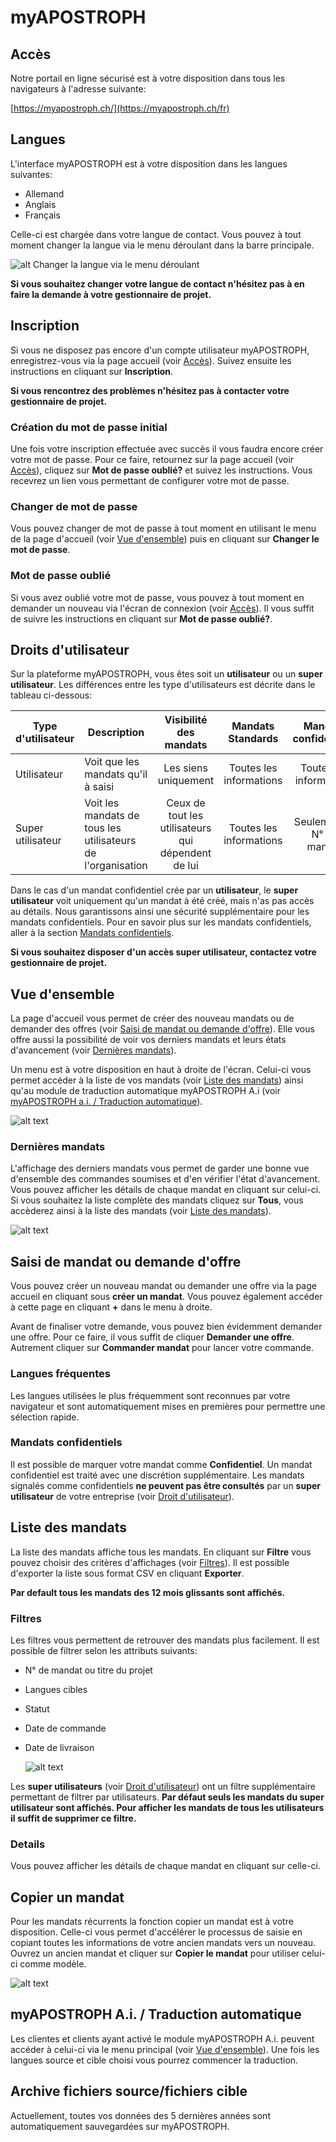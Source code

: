 [user-languages]: /assets/fr/user-languages.gif
[dashboard]: /assets/fr/dashboard.gif "En un coup d'oeil"
[copy-order]: /assets/fr/copy-order.png "Copier un mandat"
[filter-orders]: /assets/fr/filter-orders.gif "Filtrer les commandes"
[last-orders]: /assets/fr/last-orders.png "Derniers mandats"

# myAPOSTROPH

## Accès [](#access)
Notre portail en ligne sécurisé est à votre disposition dans tous les navigateurs à l'adresse suivante:

[https://myapostroph.ch/](https://myapostroph.ch/fr)

## Langues [](#user-languages)

L'interface myAPOSTROPH est à votre disposition dans les langues suivantes:

- Allemand
- Anglais
- Français

Celle-ci est chargée dans votre langue de contact. Vous pouvez à tout moment changer la langue via le menu déroulant dans la barre principale.

![alt Changer la langue via le menu déroulant][user-languages]

**Si vous souhaitez changer votre langue de contact n'hésitez pas à en faire la demande à votre gestionnaire de projet.**

## Inscription [](#sign-up)
Si vous ne disposez pas encore d'un compte utilisateur myAPOSTROPH, enregistrez-vous via la page accueil (voir [Accès](#access)). Suivez ensuite les instructions en cliquant sur **Inscription**.

**Si vous rencontrez des problèmes n'hésitez pas à contacter votre gestionnaire de projet.**

### Création du mot de passe initial [](#initial-pwd)

Une fois votre inscription effectuée avec succès il vous faudra encore créer votre mot de passe. Pour ce faire, retournez sur la page accueil (voir [Accès](#access)), cliquez sur **Mot de passe oublié?** et suivez les instructions. Vous recevrez un lien vous permettant de configurer votre mot de passe.

### Changer de mot de passe [](#change-pwd)

Vous pouvez changer de mot de passe à tout moment en utilisant le menu de la page d'accueil (voir [Vue d'ensemble](#dashboard)) puis en cliquant sur **Changer le mot de passe**.

### Mot de passe oublié [](#forgot-pwd)

Si vous avez oublié votre mot de passe, vous pouvez à tout moment en demander un nouveau via l'écran de connexion (voir [Accès](#access)). Il vous suffit de suivre les instructions en cliquant sur **Mot de passe oublié?**.

## Droits d'utilisateur [](#user-rights)

Sur la plateforme myAPOSTROPH, vous êtes soit un **utilisateur** ou un **super utilisateur**. Les différences entre les type d'utilisateurs est décrite dans le tableau ci-dessous:

| Type d'utilisateur | Description                                                 |               Visibilité des mandats               |    Mandats Standards    |   Mandats confidentiels   |
| ------------------ | ----------------------------------------------------------- | :------------------------------------------------: | :---------------------: | :-----------------------: |
| Utilisateur        | Voit que les mandats qu'il à saisi                          |                Les siens uniquement                | Toutes les informations |  Toutes les informations  |
| Super utilisateur  | Voit les mandats de tous les utilisateurs de l'organisation | Ceux de tout les utilisateurs qui dépendent de lui | Toutes les informations | Seulement le N° de mandat |



Dans le cas d'un mandat confidentiel crée par un **utilisateur**, le **super utilisateur** voit uniquement qu'un mandat à été créé, mais n'as pas accès au détails. Nous garantissons ainsi une sécurité supplémentaire pour les mandats confidentiels. Pour en savoir plus sur les mandats confidentiels, aller à la section [Mandats confidentiels](#confidential-orders).

**Si vous souhaitez disposer d'un accès super utilisateur, contactez votre gestionnaire de projet.**

## Vue d'ensemble [](#dashboard)

La page d'accueil vous permet de créer des nouveau mandats ou de demander des offres (voir [Saisi de mandat ou demande d'offre](#orders)). Elle vous offre aussi la possibilité de voir vos derniers mandats et leurs états d'avancement (voir [Dernières mandats](#last-orders)).

Un menu est à votre disposition en haut à droite de l'écran. Celui-ci vous permet accéder à la liste de vos mandats (voir [Liste des mandats](#orders-list)) ainsi qu'au module de traduction automatique myAPOSTROPH A.i (voir [myAPOSTROPH a.i. / Traduction automatique](#machine-translation)).

![alt text][dashboard]

### Dernières mandats [](#last-orders)

L'affichage des derniers mandats vous permet de garder une bonne vue d'ensemble des commandes soumises et d'en vérifier l'état d'avancement. Vous pouvez afficher les détails de chaque mandat en cliquant sur celui-ci. Si vous souhaitez la liste complète des mandats cliquez sur **Tous**, vous accèderez ainsi  à la liste des mandats (voir [Liste des mandats](#orders-list)).

![alt text][last-orders]

## Saisi de mandat ou demande d'offre [](#orders)

Vous pouvez créer un nouveau mandat ou demander une offre via la page accueil en cliquant sous **créer un mandat**. Vous pouvez également accéder à cette page en cliquant **+** dans le menu à droite.

Avant de finaliser votre demande, vous pouvez bien évidemment demander une offre. Pour ce faire, il vous suffit de cliquer **Demander une offre**. Autrement cliquer sur **Commander mandat** pour lancer votre commande.

### Langues fréquentes [](#frequent-languages)

Les langues utilisées le plus fréquemment sont reconnues par votre navigateur et sont automatiquement mises en premières pour permettre une sélection rapide.

### Mandats confidentiels [](#confidential-orders)

Il est possible de marquer votre mandat comme **Confidentiel**. Un mandat confidentiel est traité avec une discrétion supplémentaire. Les mandats signalés comme confidentiels **ne peuvent pas être consultés** par un **super utilisateur** de votre entreprise (voir [Droit d'utilisateur](#user-rights)).

## Liste des mandats [](#orders-list)

La liste des mandats affiche tous les mandats. En cliquant sur **Filtre** vous pouvez choisir des critères d'affichages (voir [Filtres](#orders-filter)). Il est possible d'exporter la liste sous format CSV en cliquant **Exporter**.

**Par default tous les mandats des 12 mois glissants sont affichés.**

### Filtres [](#orders-filter)

Les filtres vous permettent de retrouver des mandats plus facilement.  Il est possible de filtrer selon les attributs suivants:

* N° de mandat ou titre du projet

* Langues cibles

* Statut

* Date de commande

* Date de livraison

  ![alt text][filter-orders]

Les **super utilisateurs** (voir [Droit d'utilisateur](#user-rights)) ont un filtre supplémentaire permettant de filtrer par utilisateurs. **Par défaut seuls les mandats du super utilisateur sont affichés. Pour afficher les mandats de tous les utilisateurs il suffit de supprimer ce filtre.**

### Details

Vous pouvez afficher les détails de chaque mandat en cliquant sur celle-ci.

## Copier un mandat [](#copy-order)
Pour les mandats récurrents la fonction copier un mandat est à votre disposition. Celle-ci vous permet d'accélérer le processus de saisie en copiant toutes les informations de votre ancien mandats vers un nouveau. Ouvrez un ancien mandat et cliquer sur **Copier le mandat** pour utiliser celui-ci comme modèle.

![alt text][copy-order]

## myAPOSTROPH A.i. / Traduction automatique [](#machine-translation)

Les clientes et clients ayant activé le module myAPOSTROPH A.i. peuvent accéder à celui-ci via le menu principal (voir [Vue d'ensemble](#dashboard)). Une fois les langues source et cible choisi vous pourrez commencer la traduction.

## Archive fichiers source/fichiers cible [](#archives)

Actuellement, toutes vos données des 5 dernières années sont automatiquement sauvegardées sur myAPOSTROPH.
